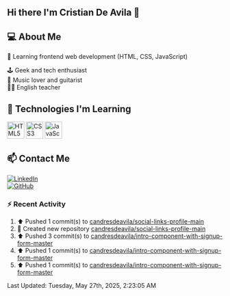 ## Hi there I'm Cristian De Avila 👋

## 💻 About Me  
🎯 Learning frontend web development (HTML, CSS, JavaScript) 

🕹️ Geek and tech enthusiast   
🎸 Music lover and guitarist  
🧑‍🏫 English teacher  

## 🚀 Technologies I'm Learning  
<p align="left">
  <img src="https://cdn.jsdelivr.net/gh/devicons/devicon/icons/html5/html5-original.svg" alt="HTML5" width="40" height="40"/>
  <img src="https://cdn.jsdelivr.net/gh/devicons/devicon/icons/css3/css3-original.svg" alt="CSS3" width="40" height="40"/>
  <img src="https://cdn.jsdelivr.net/gh/devicons/devicon/icons/javascript/javascript-original.svg" alt="JavaScript" width="40" height="40"/>
</p>

## 📫 Contact Me  
[![LinkedIn](https://img.shields.io/badge/LinkedIn-0077B5?style=for-the-badge&logo=linkedin&logoColor=white)](https://www.linkedin.com/in/cristiandeavilacd/)  
[![GitHub](https://img.shields.io/badge/GitHub-181717?style=for-the-badge&logo=github&logoColor=white)](https://github.com/candresdeavila)  

### :zap: Recent Activity
<!--RECENT_ACTIVITY:start-->
1. ⬆️ Pushed 1 commit(s) to [candresdeavila/social-links-profile-main](https://github.com/candresdeavila/social-links-profile-main)<br>
2. 📔 Created new repository [candresdeavila/social-links-profile-main](https://github.com/candresdeavila/social-links-profile-main)<br>
3. ⬆️ Pushed 3 commit(s) to [candresdeavila/intro-component-with-signup-form-master](https://github.com/candresdeavila/intro-component-with-signup-form-master)<br>
4. ⬆️ Pushed 1 commit(s) to [candresdeavila/intro-component-with-signup-form-master](https://github.com/candresdeavila/intro-component-with-signup-form-master)<br>
5. ⬆️ Pushed 1 commit(s) to [candresdeavila/intro-component-with-signup-form-master](https://github.com/candresdeavila/intro-component-with-signup-form-master)<br>
<!--RECENT_ACTIVITY:end-->
<!--RECENT_ACTIVITY:last_update-->
Last Updated: Tuesday, May 27th, 2025, 2:23:05 AM
<!--RECENT_ACTIVITY:last_update_end-->
